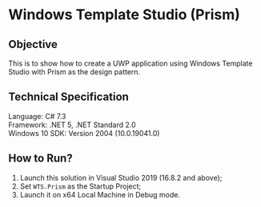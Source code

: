 # Windows Template Studio (Prism)

## Objective
This is to show how to create a UWP application using Windows Template Studio with Prism as the design pattern.

## Technical Specification
Language: C# 7.3\
Framework: .NET 5, .NET Standard 2.0\
Windows 10 SDK: Version 2004 (10.0.19041.0)

## How to Run?
1. Launch this solution in Visual Studio 2019 (16.8.2 and above);
2. Set `WTS.Prism` as the Startup Project;
3. Launch it on x64 Local Machine in Debug mode.